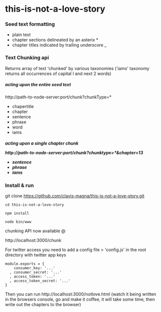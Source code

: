 this-is-not-a-love-story
========================

<h3>
Seed text formatting 
</h3>

* plain text
* chapter sections delineated by an asterix *
* chapter titles indicated by trailing underscore _

<h3>
Text Chunking api
</h3>

Returns array of text 'chunked' by various taxonomies
('iams' taxonomy returns all occurrences of capital I and next 2 words)

<h5>acting upon the entire seed text</h5>

http://path-to-node-server:port/chunk?chunkType=*

* chapertitle
* chapter
* sentence
* phrase
* word
* iams

<h5>acting upon a single chapter chunk

http://path-to-node-server:port/chunk?chunktype=*&chapter=13

* sentence
* phrase
* iams

<h3>
Install & run
</h3>

git clone https://github.com/clavis-magna/this-is-not-a-love-story.git
```
cd this-is-not-a-love-story

npm install

node bin/www  
```


chunking API now available @

http://localhost:3000/chunk

For twitter access you need to add a config file > 'config.js' in the root directory with twitter app keys

```
module.exports = {
    consumer_key: '...'
  , consumer_secret: '...'
  , access_token: '...'
  , access_token_secret: '...'
}
```

Then you can run http://localhost:3000/notlove.html
(watch it being written in the browsers console, go and make it coffee, it will take some time, then write out the chapters to the browser)


